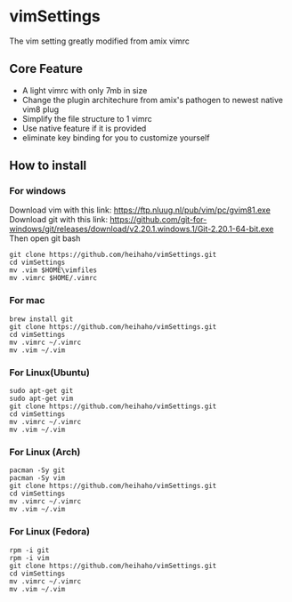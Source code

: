 # vimSettings
The vim setting greatly modified from amix vimrc

## Core Feature
* A light vimrc with only 7mb in size
* Change the plugin architechure from amix's pathogen to newest native vim8 plug
* Simplify the file structure to 1 vimrc
* Use native feature if it is provided
* eliminate key binding for you to customize yourself

## How to install

### For windows
Download vim with this link: https://ftp.nluug.nl/pub/vim/pc/gvim81.exe <br>
Download git with this link: https://github.com/git-for-windows/git/releases/download/v2.20.1.windows.1/Git-2.20.1-64-bit.exe
<br>Then open git bash
```
git clone https://github.com/heihaho/vimSettings.git
cd vimSettings
mv .vim $HOME\vimfiles
mv .vimrc $HOME/.vimrc
```
### For mac
```
brew install git 
git clone https://github.com/heihaho/vimSettings.git
cd vimSettings
mv .vimrc ~/.vimrc
mv .vim ~/.vim
```

### For Linux(Ubuntu)

```
sudo apt-get git
sudo apt-get vim
git clone https://github.com/heihaho/vimSettings.git
cd vimSettings
mv .vimrc ~/.vimrc
mv .vim ~/.vim
```

### For Linux (Arch)

```
pacman -Sy git
pacman -Sy vim
git clone https://github.com/heihaho/vimSettings.git
cd vimSettings
mv .vimrc ~/.vimrc
mv .vim ~/.vim
```

### For Linux (Fedora)

```
rpm -i git
rpm -i vim
git clone https://github.com/heihaho/vimSettings.git
cd vimSettings
mv .vimrc ~/.vimrc
mv .vim ~/.vim
```
